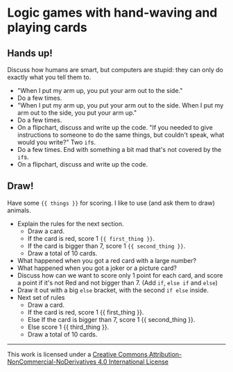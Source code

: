 # Logic games with hand-waving and playing cards

## Hands up!

Discuss how humans are smart, but computers are stupid: they can only do exactly what you tell them to.

* "When I put my arm up, you put your arm out to the side."
* Do a few times.
* "When I put my arm up, you put your arm out to the side. When I put my arm out to the side, you put your arm up."
* Do a few times.
* On a flipchart, discuss and write up the code. "If you needed to give instructions to someone to do the same things, but couldn't speak, what would you write?" Two `if`s.
* Do a few times. End with something a bit mad that's not covered by the `if`s.
* On a flipchart, discuss and write up the code.

## Draw!

Have some `{{ things }}` for scoring. I like to use (and ask them to draw) animals.

* Explain the rules for the next section.
    * Draw a card.
    * If the card is red, score 1 `{{ first_thing }}`.
    * If the card is bigger than 7, score 1 `{{ second_thing }}`.
    * Draw a total of 10 cards.
* What happened when you got a red card with a large number?
* What happened when you got a joker or a picture card?
* Discuss how can we want to score only 1 point for each card, and score a point if it's not Red and not bigger than 7. (Add `if`, `else if` and `else`)
* Draw it out with a big `else` bracket, with the second `if else` inside.
* Next set of rules
    * Draw a card.
    * If the card is red, score 1 {{ first_thing }}.
    * Else If the card is bigger than 7, score 1 {{ second_thing }}.
    * Else score 1 {{ third_thing }}.
    * Draw a total of 10 cards.

---

This work is licensed under a [Creative Commons Attribution-NonCommercial-NoDerivatives 4.0 International License](http://creativecommons.org/licenses/by-nc-nd/4.0/)
